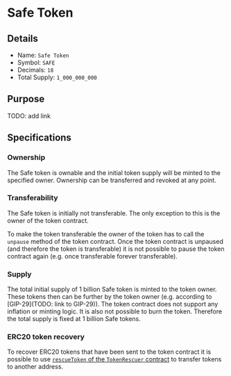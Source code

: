 # Safe Token

## Details

* Name: `Safe Token`
* Symbol: `SAFE`
* Decimals: `18`
* Total Supply: `1_000_000_000`

## Purpose

TODO: add link

## Specifications

### Ownership

The Safe token is ownable and the initial token supply will be minted to the specified owner. Ownership can be transferred and revoked at any point.

### Transferability

The Safe token is initially not transferable. The only exception to this is the owner of the token contract.

To make the token transferable the owner of the token has to call the `unpause` method of the token contract. Once the token contract is unpaused (and therefore the token is transferable) it is not possible to pause the token contract again (e.g. once transferable forever transferable).

### Supply

The total initial supply of 1 billion Safe token is minted to the token owner. These tokens then can be further by the token owner (e.g. according to [GIP-29](TODO: link to GIP-29)). The token contract does not support any inflation or minting logic. It is also not possible to burn the token. Therefore the total supply is fixed at 1 billion Safe tokens.

### ERC20 token recovery

To recover ERC20 tokens that have been sent to the token contract it is possible to use [`rescueToken` of the `TokenRescuer` contract](../contracts/TokenRescuer.sol) to transfer tokens to another address.

